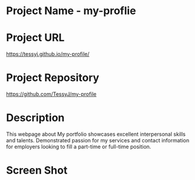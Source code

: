 # Project Name - my-proflie

# Project URL
https://tessyj.github.io/my-profile/

# Project Repository
https://github.com/TessyJ/my-profile

# Description 
 This webpage about My portfolio showcases excellent interpersonal skills and talents. Demonstrated passion for my services and contact information for employers looking to fill a part-time or full-time position.

# Screen Shot

